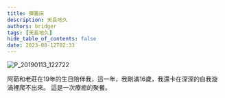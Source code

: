 ```yaml
---
title: 彈簧床
description: 天長地久
authors: bridger
tags: [天長地久]
hide_table_of_contents: false
date: 2023-08-12T02:33
---
```


![P_20190113_122722](https://e.brid.cf/i/2023/08/12/nnnwsc.webp)
<!-- truncate -->
  
阿茹和老莊在19年的生日陪伴我，這一年，我剛滿16歲，我還卡在深深的自我漩渦裡爬不出來。
這是一次療癒的聚餐。
